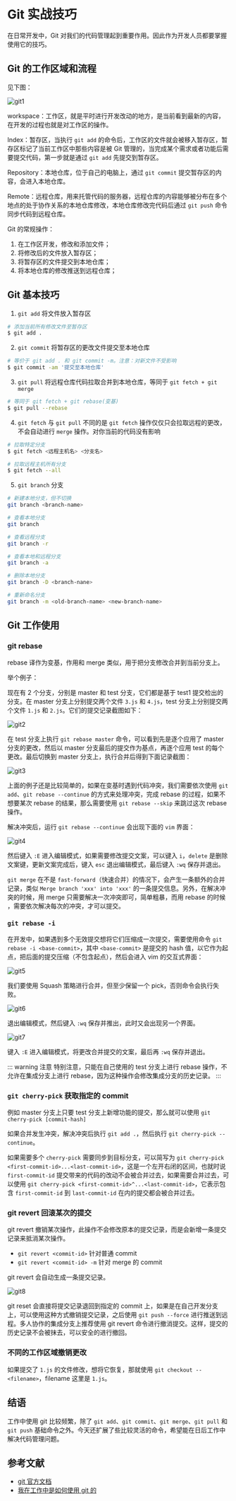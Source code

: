 # Git 实战技巧

在日常开发中，Git 对我们的代码管理起到重要作用。因此作为开发人员都要掌握使用它的技巧。

## Git 的工作区域和流程

见下图：

![git1](../../assets/essays/git_1.jpg)

workspace：工作区，就是平时进行开发改动的地方，是当前看到最新的内容，在开发的过程也就是对工作区的操作。

Index：暂存区，当执行 `git add` 的命令后，工作区的文件就会被移入暂存区，暂存区标记了当前工作区中那些内容是被 Git 管理的，当完成某个需求或者功能后需要提交代码，第一步就是通过 `git add` 先提交到暂存区。

Repository：本地仓库，位于自己的电脑上，通过 `git commit` 提交暂存区的内容，会进入本地仓库。

Remote：远程仓库，用来托管代码的服务器，远程仓库的内容能够被分布在多个地点的处于协作关系的本地仓库修改，本地仓库修改完代码后通过 `git push` 命令同步代码到远程仓库。

Git 的常规操作：

1. 在工作区开发，修改和添加文件；
2. 将修改后的文件放入暂存区；
3. 将暂存区的文件提交到本地仓库；
4. 将本地仓库的修改推送到远程仓库；

## Git 基本技巧

1. `git add` 将文件放入暂存区
```sh
# 添加当前所有修改文件至暂存区
$ git add .
```

2. `git commit` 将暂存区的更改文件提交至本地仓库
```sh
# 等价于 git add . 和 git commit -m。注意：对新文件不受影响
$ git commit -am '提交至本地仓库'
```

3. `git pull` 将远程仓库代码拉取合并到本地仓库，等同于 `git fetch + git merge`
```sh
# 等同于 git fetch + git rebase(变基)
$ git pull --rebase
```

4. `git fetch` 与 `git pull` 不同的是 `git fetch` 操作仅仅只会拉取远程的更改，不会自动进行 `merge` 操作。对你当前的代码没有影响
```sh
# 拉取特定分支
$ git fetch <远程主机名> <分支名>

# 拉取远程主机所有分支
$ git fetch --all
```

5. `git branch` 分支
```sh
# 新建本地分支，但不切换
git branch <branch-name>

# 查看本地分支
git branch

# 查看远程分支
git branch -r

# 查看本地和远程分支
git branch -a

# 删除本地分支
git branch -D <branch-nane>

# 重新命名分支
git branch -m <old-branch-name> <new-branch-name>
```

## Git 工作使用

### git rebase

rebase 译作为变基，作用和 merge 类似，用于把分支修改合并到当前分支上。

举个例子：

现在有 2 个分支，分别是 master 和 test 分支，它们都是基于 test1 提交检出的分支。在 master 分支上分别提交两个文件 `3.js` 和 `4.js`，test 分支上分别提交两个文件 `1.js` 和 `2.js`。它们的提交记录截图如下：

![git2](../../assets/essays/git_2.png)


在 test 分支上执行 `git rebase master` 命令，可以看到先是逐个应用了 master 分支的更改，然后以 master 分支最后的提交作为基点，再逐个应用 test 的每个更改。最后切换到 master 分支上，执行合并后得到下面记录截图：

![git3](../../assets/essays/git_3.png)

上面的例子还是比较简单的，如果在变基时遇到代码冲突，我们需要依次使用 `git add`、`git rebase --continue` 的方式来处理冲突，完成 rebase 的过程，如果不想要某次 rebase 的结果，那么需要使用 `git rebase --skip` 来跳过这次 rebase 操作。

解决冲突后，运行 `git rebase --continue` 会出现下面的 `vim` 界面：

![git4](../../assets/essays/git_4.png)

然后键入 `:E` 进入编辑模式，如果需要修改提交文案，可以键入 `i`，`delete` 是删除文案键，更新文案完成后，键入 `esc` 退出编辑模式，最后键入 `:wq` 保存并退出。

`git merge` 在不是 `fast-forward`（快速合并）的情况下，会产生一条额外的合并记录，类似 `Merge branch 'xxx' into 'xxx'` 的一条提交信息。另外，在解决冲突的时候，用 merge 只需要解决一次冲突即可，简单粗暴，而用 rebase 的时候 ，需要依次解决每次的冲突，才可以提交。

### `git rebase -i`

在开发中，如果遇到多个无效提交想将它们压缩成一次提交，需要使用命令 `git rebase -i <base-commit>`，其中 `<base-commit>` 是提交的 hash 值，以它作为起点，把后面的提交压缩（不包含起点），然后会进入 vim 的交互式界面：

![git5](../../assets/essays/git_5.png)

我们要使用 Squash 策略进行合并，但至少保留一个 pick，否则命令会执行失败。

![git6](../../assets/essays/git_6.png)

退出编辑模式，然后键入 `:wq` 保存并推出，此时又会出现另一个界面。

![git7](../../assets/essays/git_7.png)

键入 `:E` 进入编辑模式，将更改合并提交的文案，最后再 `:wq` 保存并退出。

::: warning 注意
特别注意，只能在自己使用的 test 分支上进行 rebase 操作，不允许在集成分支上进行 rebase，因为这种操作会修改集成分支的历史记录。
:::

### `git cherry-pick` 获取指定的 commit

例如 master 分支上只要 test 分支上新增功能的提交，那么就可以使用 `git cherry-pick [commit-hash]`

如果合并发生冲突，解决冲突后执行 `git add .`，然后执行 `git cherry-pick --continue`。

如果需要多个 `cherry-pick` 需要同步到目标分支，可以简写为 `git cherry-pick <first-commit-id>...<last-commit-id>`，这是一个左开右闭的区间，也就时说 `first-commit-id` 提交带来的代码的改动不会被合并过去，如果需要合并过去，可以使用 `git cherry-pick <first-commit-id>^...<last-commit-id>`，它表示包含 `first-commit-id` 到 `last-commit-id` 在内的提交都会被合并过去。

### git revert 回滚某次的提交

git revert 撤销某次操作，此操作不会修改原本的提交记录，而是会新增一条提交记录来抵消某次操作。

- `git revert <commit-id>` 针对普通 commit
- `git revert <commit-id> -m` 针对 merge 的 commit

git revert 会自动生成一条提交记录。

![git8](../../assets/essays/git_8.png)

git reset 会直接将提交记录退回到指定的 commit 上，如果是在自己开发分支上，可以使用这种方式撤销提交记录，之后使用 `git push --force` 进行推送到远程。多人协作的集成分支上推荐使用 git revert 命令进行撤消提交。这样，提交的历史记录不会被抹去，可以安全的进行撤回。

### 不同的工作区域撤销更改

如果提交了 `1.js` 的文件修改，想将它恢复，那就使用 `git checkout -- <filename>`，filename 这里是 `1.js`。

## 结语

工作中使用 git 比较频繁，除了 `git add`、`git commit`、`git merge`、`git pull` 和 `git push` 基础命令之外。今天还扩展了些比较灵活的命令，希望能在日后工作中解决代码管理问题。

## 参考文献

- [git 官方文档](https://www.git-scm.com/docs)
- [我在工作中是如何使用 git 的](https://juejin.cn/post/6974184935804534815)